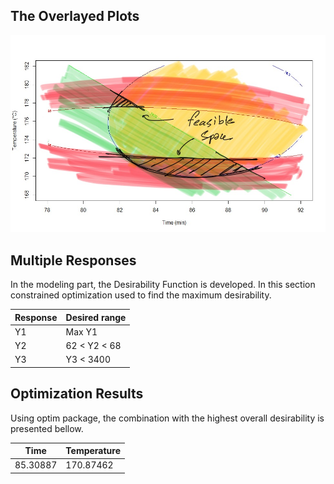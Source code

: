 ## The Overlayed Plots

<p align="center">
  <img src="overlayed.jpg">
</p>

## Multiple Responses
In the modeling part, the Desirability Function is developed. In this section constrained optimization used to find the maximum desirability.

<div align="center">

| Response | Desired range |
| --- | --- |
| Y1 | Max Y1 |
| Y2 | 62 < Y2 < 68 |
| Y3 |  Y3 < 3400 |

</div>

## Optimization Results
Using optim package, the combination with the highest overall desirability is presented bellow.

<div align="center">

| Time | Temperature |
| --- | --- |
| 85.30887 | 170.87462  |

</div>
